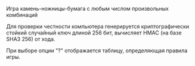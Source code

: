 Игра камень-ножницы-бумага с любым числом произвольных комбинаций

Для проверки честности компьютера генерируется криптографически стойкий случайный ключ длиной 256 бит, вычисляет HMAC (на базе SHA3 256) от хода.

При выборе опции "?" отображается таблицу, определяющая правила игры.